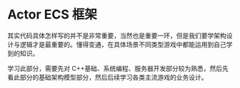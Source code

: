 # Actor ECS 框架

其实代码具体怎样写的并不是非常重要，当然也是重要一环，但是我们要学架构设计与逻辑才是最重要的。懂得变通，在具体场景不同类型游戏中都能运用到自己学到的知识。

学习此部分，需要先对 C++基础、系统编程、服务器开发部分较为熟悉，然后先看此部分的基础架构模型部分，然后后续学习各类主流游戏的业务设计。
